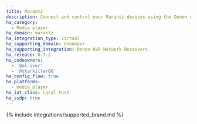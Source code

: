 ```yaml
---
title: Marantz
description: Connect and control your Marantz devices using the Denon AVR Network Receivers integration
ha_category:
  - Media player
ha_domain: marantz
ha_integration_type: virtual
ha_supporting_domain: denonavr
ha_supporting_integration: Denon AVR Network Receivers
ha_release: 0.7.2
ha_codeowners:
  - '@ol-iver'
  - '@starkillerOG'
ha_config_flow: true
ha_platforms:
  - media_player
ha_iot_class: Local Push
ha_ssdp: true
---
```


{% include integrations/supported_brand.md %}
